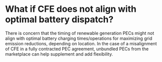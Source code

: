 # What if CFE does not align with optimal battery dispatch?

There is concern that the timing of renewable generation PECs might not align with optimal battery charging times/operations for maximizing grid emission reductions, depending on location. In the case of a misalignment of CFE in a fully contracted PEC agreement, unbundled PECs from the marketplace can help supplement and add flexibility.
